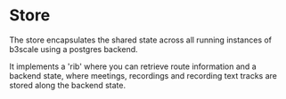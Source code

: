 # Store 

The store encapsulates the shared state across all running
instances of b3scale using a postgres backend.

It implements a 'rib' where you can retrieve
route information and a backend state, where
meetings, recordings and recording text tracks are stored
along the backend state.



